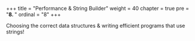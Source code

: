 +++
title = "Performance & String Builder"
weight = 40
chapter = true
pre = "<b>8.  </b>"
ordinal = "8"
+++

Choosing the correct data structures & writing efficient programs that use strings!
